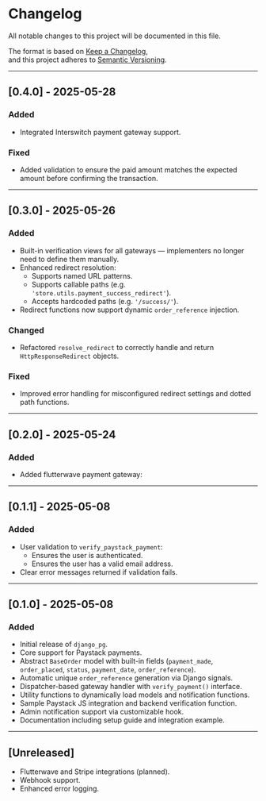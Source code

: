 # Changelog

All notable changes to this project will be documented in this file.

The format is based on [Keep a Changelog](https://keepachangelog.com/en/1.0.0/),  
and this project adheres to [Semantic Versioning](https://semver.org/spec/v2.0.0.html).

---

## [0.4.0] - 2025-05-28
### Added
- Integrated Interswitch payment gateway support.

### Fixed
- Added validation to ensure the paid amount matches the expected amount before confirming the transaction.

---

## [0.3.0] - 2025-05-26
### Added
- Built-in verification views for all gateways — implementers no longer need to define them manually.
- Enhanced redirect resolution:
  - Supports named URL patterns.
  - Supports callable paths (e.g. `'store.utils.payment_success_redirect'`).
  - Accepts hardcoded paths (e.g. `'/success/'`).
- Redirect functions now support dynamic `order_reference` injection.

### Changed
- Refactored `resolve_redirect` to correctly handle and return `HttpResponseRedirect` objects.

### Fixed
- Improved error handling for misconfigured redirect settings and dotted path functions.
---
## [0.2.0] - 2025-05-24
### Added
- Added flutterwave payment gateway:

---

## [0.1.1] - 2025-05-08
### Added
- User validation to `verify_paystack_payment`:
  - Ensures the user is authenticated.
  - Ensures the user has a valid email address.
- Clear error messages returned if validation fails.

---

## [0.1.0] - 2025-05-08

### Added
- Initial release of `django_pg`.
- Core support for Paystack payments.
- Abstract `BaseOrder` model with built-in fields (`payment_made`, `order_placed`, `status`, `payment_date`, `order_reference`).
- Automatic unique `order_reference` generation via Django signals.
- Dispatcher-based gateway handler with `verify_payment()` interface.
- Utility functions to dynamically load models and notification functions.
- Sample Paystack JS integration and backend verification function.
- Admin notification support via customizable hook.
- Documentation including setup guide and integration example.

---

## [Unreleased]

- Flutterwave and Stripe integrations (planned).
- Webhook support.
- Enhanced error logging.
